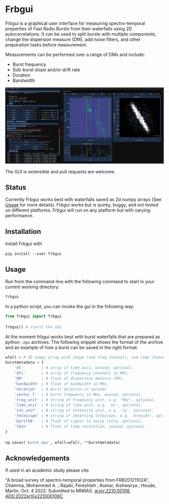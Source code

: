 # Frbgui

Frbgui is a graphical user interface for measuring spectro-temporal properties of Fast Radio Bursts from their waterfalls using 2D autocorrelations. It can be used to split bursts with multiple components, change the dispersion measure (DM), add noise filters, and other preparation tasks before measurement.

Measurements can be performed over a range of DMs and include:

* Burst frequency
* Sub-burst slope and/or drift rate
* Duration
* Bandwidth

![Screenshot of Frbgui](imgs/screen1.JPG)

The GUI is extensible and pull requests are welcome.

## Status

Currently Frbgui works best with waterfalls saved as 2d numpy arrays (See [Usage](#usage) for more details). Frbgui works but is quirky, buggy, and not tested on different platforms. Frbgui will run on any platform but with varying performance.

## Installation

Install Frbgui with

```pip install --user frbgui```

## Usage

Run from the command-line with the following command to start in your current working directory:

```bash
frbgui
```

In a python script, you can invoke the gui in the following way:

```python
from frbgui import frbgui

frbgui() # starts the GUI
```

At the moment frbgui works best with burst waterfalls that are prepared as python `.npz` archives. The following snippet shows the format of the archive and an example of how a burst can be saved in the right format:
```python
wfall = # 2D numpy array with shape (num freq channels, num time channels)
burstmetadata = {
    'dt'        : # array of time axis, unused, optional,
    'dfs'       : # array of frequency channels in MHz,
    'DM'        : # float of dispersion measure (DM),
    'bandwidth' : # float of bandwidth in MHz,
    'duration'  : # burst duration in seconds
    'center_f'  : # burst frequency in MHz, unused, optional,
    'freq_unit' : # string of freqeuncy unit, e.g. 'MHz', optional,
    'time_unit' : # string of time unit, e.g. 'ms', optional,
    'int_unit'  : # string of intensity unit, e.g. 'Jy', optional,
    'telescope' : # string of observing telescope, e.g. 'Arecibo', optional,
    'burstSN'   : # float of signal to noise ratio, optional,
    'tbin'      : # float of time resolution, unused, optional
}

np.savez('burst.npz', wfall=wfall, **burstmetadata)
```

## Acknowledgements

If used in an academic study please cite 

"A broad survey of spectro-temporal properties from FRB20121102A", Chamma, Mohammed A. ; Rajabi, Fereshteh ; Kumar, Aishwarya ; Houde, Martin. Oct. 4 2022. Submitted to MNRAS.
[arxiv:2210.00106](https://arxiv.org/abs/2210.00106), 
[ADS:2022arXiv221000106C](https://ui.adsabs.harvard.edu/abs/2022arXiv221000106C/abstract)
